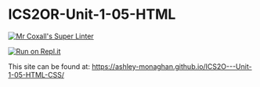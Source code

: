 # ICS2OR-Unit-1-05-HTML

[![Mr Coxall's Super Linter](https://github.com/ashley-monaghan/ICS2OR-Unit-1-05-html/workflows/Mr%20Coxall's%20Super%20Linter/badge.svg)](https://github.com/ashley-monaghan/ICS2OR-Unit-1-05-html/actions/)

[![Run on Repl.it](https://repl.it/badge/github/ashley-monaghan/ICS2OR-Unit-1-05-html)](https://repl.it/github/ashley-monaghan/ICS2OR-Unit-1-05-html)

This site can be found at: https://ashley-monaghan.github.io/ICS2O---Unit-1-05-HTML-CSS/
